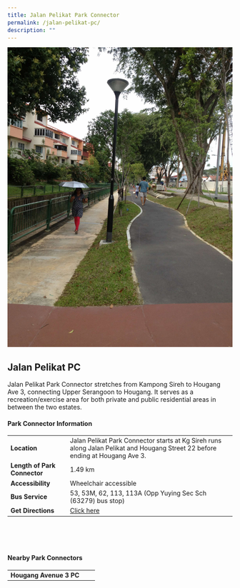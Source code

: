 ```yaml
---
title: Jalan Pelikat Park Connector
permalink: /jalan-pelikat-pc/
description: ""
---
```

![](/images/jalan%20pelikat%20pc.JPG)

## Jalan Pelikat PC

Jalan Pelikat Park Connector stretches from Kampong Sireh to Hougang Ave 3, connecting Upper Serangoon to Hougang. It serves as a recreation/exercise area for both private and public residential areas in between the two estates.


#### Park Connector Information
|  |  |  |
| -------- | -------- | -------- |
| **Location** | Jalan Pelikat Park Connector starts at Kg Sireh runs along Jalan Pelikat and Hougang Street 22 before ending at Hougang Ave 3. |  |
| **Length of Park Connector** | 1.49 km  |  |
| **Accessibility** | Wheelchair accessible| |
| **Bus Service** | 53, 53M, 62, 113, 113A (Opp Yuying Sec Sch (63279) bus stop) | |
| **Get Directions** |[Click here](https://www.onemap.gov.sg/main/v2/?lat=1.3532795026846272&amp;lng=103.879805999239) | |

<br>
<br>
<br>	

#### Nearby Park Connectors
|   |  |  |
| -------- | -------- | -------- |
| **Hougang Avenue 3 PC** | | |